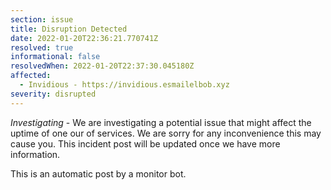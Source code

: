 ```yaml
---
section: issue
title: Disruption Detected
date: 2022-01-20T22:36:21.770741Z
resolved: true
informational: false
resolvedWhen: 2022-01-20T22:37:30.045180Z
affected:
  - Invidious - https://invidious.esmailelbob.xyz
severity: disrupted
---
```

*Investigating* - We are investigating a potential issue that might affect the uptime of one our of services. We are sorry for any inconvenience this may cause you. This incident post will be updated once we have more information.

This is an automatic post by a monitor bot.
        